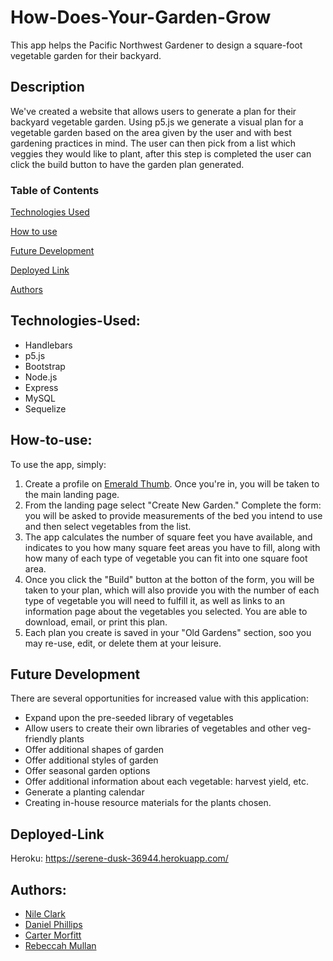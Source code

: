 # How-Does-Your-Garden-Grow
This app helps the Pacific Northwest Gardener to design a square-foot vegetable garden for their backyard.



## Description

We've created a website that allows users to generate a plan for their backyard vegetable garden. Using p5.js we generate a visual plan for a vegetable garden based on the area given by the user and with best gardening practices in mind. The user can then pick from a list which veggies they would like to plant, after this step is completed the user can click the build button to have the garden plan generated.

### Table of Contents

[Technologies Used](#Technologies-Used)

[How to use](#How-to-use)

[Future Development](#Future-Development)

[Deployed Link](#Deployed-Link)

[Authors](#Authors)

## Technologies-Used:
* Handlebars
* p5.js
* Bootstrap
* Node.js
* Express
* MySQL
* Sequelize

## How-to-use:
To use the app, simply:
1. Create a profile on [Emerald Thumb](https://serene-dusk-36944.herokuapp.com/). Once you're in, you will be taken to the main landing page. 
2. From the landing page select "Create New Garden." Complete the form: you will be asked to provide measurements of the bed you intend to use and then select vegetables from the list.
3. The app calculates the number of square feet you have available, and indicates to you how many square feet areas you have to fill, along with how many of each type of vegetable you can fit into one square foot area.
4. Once you click the "Build" button at the botton of the form, you will be taken to your plan, which will also provide you with the number of each type of vegetable you will need to fulfill it, as well as links to an information page about the vegetables you selected. You are able to download, email, or print this plan.
5. Each plan you create is saved in your "Old Gardens" section, soo you may re-use, edit, or delete them at your leisure.

## Future Development
There are several opportunities for increased value with this application:
* Expand upon the pre-seeded library of vegetables
* Allow users to create their own libraries of vegetables and other veg-friendly plants
* Offer additional shapes of garden 
* Offer additional styles of garden
* Offer seasonal garden options
* Offer additional information about each vegetable: harvest yield, etc.
* Generate a planting calendar
* Creating in-house resource materials for the plants chosen.

## Deployed-Link

Heroku: https://serene-dusk-36944.herokuapp.com/

## Authors:
* [Nile Clark](https://github.com/BUButtercup)
* [Daniel Phillips](https://github.com/DanielGPhillips)
* [Carter Morfitt](https://github.com/carterfm)
* [Rebeccah Mullan](https://github.com/Acanthodoris)
